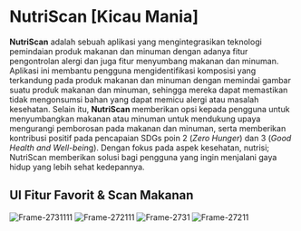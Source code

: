 # NutriScan [Kicau Mania]

**NutriScan** adalah sebuah aplikasi yang mengintegrasikan teknologi pemindaian produk makanan dan minuman dengan adanya fitur pengontrolan alergi dan juga fitur menyumbang makanan dan minuman. Aplikasi ini membantu pengguna mengidentifikasi komposisi yang terkandung pada produk makanan dan minuman dengan memindai gambar suatu produk makanan dan minuman, sehingga mereka dapat memastikan tidak mengonsumsi bahan yang dapat memicu alergi atau masalah kesehatan. Selain itu, **NutriScan** memberikan opsi kepada pengguna untuk menyumbangkan makanan atau minuman untuk mendukung upaya mengurangi pemborosan pada makanan dan minuman, serta memberikan kontribusi positif pada pencapaian SDGs poin 2 (*Zero Hunger*) dan 3 (*Good Health and Well-bein*g). Dengan fokus pada aspek kesehatan, nutrisi; NutriScan memberikan solusi bagi pengguna yang ingin menjalani gaya hidup yang lebih sehat kedepannya.

## UI Fitur Favorit & Scan Makanan

<img src="https://i.ibb.co/1M86Vyq/Frame-2731111.png" alt="Frame-2731111" border="0">
<img src="https://i.ibb.co/VY3gSSb/Frame-272111.png" alt="Frame-272111" border="0">
<img src="https://i.ibb.co/dMR1CXx/Frame-2731.png" alt="Frame-2731" border="0">
<img src="https://i.ibb.co/bLWLhJz/Frame-27211.png" alt="Frame-27211" border="0">

